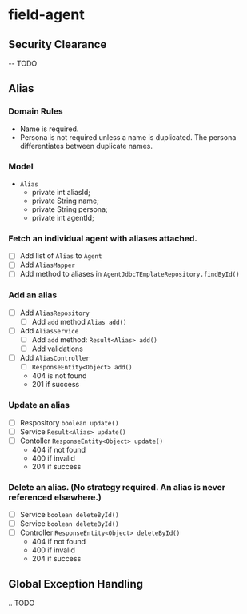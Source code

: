 # field-agent

## Security Clearance

-- TODO

## Alias
### Domain Rules
- Name is required.
- Persona is not required unless a name is duplicated. The persona differentiates between duplicate names.

### Model
* `Alias`
    * private int aliasId;
    * private String name;
    * private String persona;
    * private int agentId;

### Fetch an individual agent with aliases attached.
* [ ] Add list of `Alias` to `Agent`
* [ ] Add `AliasMapper`
* [ ] Add method to aliases in `AgentJdbcTEmplateRepository.findById()`

### Add an alias
* [ ] Add `AliasRepository`
    * [ ] Add `add` method  `Alias add()` 
* [ ] Add `AliasService`
    * [ ] Add `add` method: `Result<Alias> add()`
    * [ ] Add validations
* [ ] Add `AliasController`
    * [ ] `ResponseEntity<Object> add()`
    * 404 is not found
    * 201 if success 

### Update an alias
* [ ] Respository `boolean update()`
* [ ] Service `Result<Alias> update()`
* [ ] Contoller `ResponseEntity<Object> update()`
    * 404 if not found
    * 400 if invalid
    * 204 if success

### Delete an alias. (No strategy required. An alias is never referenced elsewhere.)
* [ ] Service `boolean deleteById()`
* [ ] Service `boolean deleteById()`
* [ ] Controller `ResponseEntity<Object> deleteById()`
    * 404 if not found
    * 400 if invalid
    * 204 if success

## Global Exception Handling
.. TODO